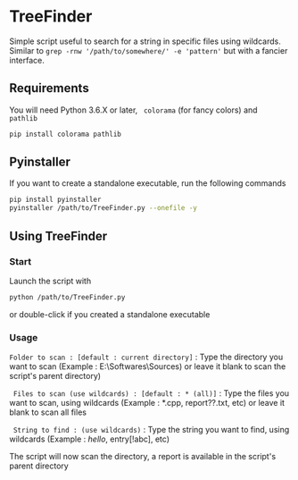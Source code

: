 # TreeFinder
Simple script useful to search for a string in specific files using wildcards.
Similar to ``` grep -rnw '/path/to/somewhere/' -e 'pattern' ```
but with a fancier interface.

## Requirements
You will need Python 3.6.X or later, ``` colorama``` (for fancy colors) and ``` pathlib```
```bash
pip install colorama pathlib
```

## Pyinstaller
If you want to create a standalone executable, run the following commands
```bash
pip install pyinstaller
pyinstaller /path/to/TreeFinder.py --onefile -y
```

## Using TreeFinder
### Start
Launch the script with 
```bash
python /path/to/TreeFinder.py 
```
or double-click if you created a standalone executable 

### Usage
``` Folder to scan : [default : current directory] ``` : 
Type the directory you want to scan (Example : E:\Softwares\Sources) or leave it blank to scan the script's parent directory)

``` Files to scan (use wildcards) : [default : * (all)]``` : 
Type the files you want to scan, using wildcards (Example : *.cpp, report??.txt, etc) or leave it blank to scan all files

``` String to find : (use wildcards)``` :
Type the string you want to find, using wildcards (Example : *hello*, entry[!abc], etc)


The script will now scan the directory, a report is available in the script's parent directory
